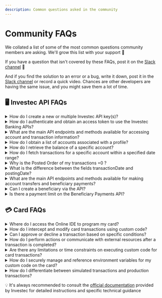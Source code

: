```yaml
---
description: Common questions asked in the community
---
```


# Community FAQs

We collated a list of some of the most common questions community members are asking. We'll grow this list with your support :clap:

If you have a question that isn't covered by these FAQs, post it on the [Slack channel](https://investec-dev-com.slack.com/archives/C05M7DZD0B1) 💬

And if you find the solution to an error or a bug, write it down, post it in the [Slack channel](https://investec-dev-com.slack.com/archives/C05MQQDUJ3E) or record a quick video. Chances are other developers are having the same issue, and you might save them a lot of time.

## 🖥️ Investec API FAQs

<details>

<summary>How do I create a new or multiple Investec API key(s)?</summary>

You can create API keys for your account by logging into the [Investec Online Portal](https://login.secure.investec.com/wpaas/usrroot-wpaas/login/form). Navigate to "Manage" -> “Investec Developer” -> "Individual Connections" to access your API credentials and create API key(s) for your Private Banking account.&#x20;

Check out [How to get your API key](../get-started/api-quick-start-guide/how-to-get-your-api-keys.md) for more details.&#x20;

</details>

<details>

<summary>How do I authenticate and obtain an access token to use the Investec Banking APIs?</summary>

The authentication process involves obtaining an access token using the OAuth 2.0 Authorisation Framework. You'll need to make a request to the authentication endpoint with your client credentials to receive the access token.

Check out [How to authenticate](../get-started/api-quick-start-guide/how-to-authenticate.md) for more details.

</details>

<details>

<summary>What are the main API endpoints and methods available for accessing account and transaction information?</summary>

The API provides several endpoints, such as "Get Accounts," "Get Account Balance," and "Get Account Transactions," which allow you to retrieve account details, balances, and transaction information. These endpoints support HTTP methods like GET and POST.

Check out [How to get your transaction history](../get-started/api-quick-start-guide/how-to-get-your-transaction-history.md) for more details.

</details>

<details>

<summary>How do I obtain a list of accounts associated with a profile?</summary>

You can use the "Get Accounts" endpoint (GET /za/pb/v1/accounts) to obtain a list of accounts associated with a profile. This endpoint requires the authorisation bearer token.

Check out [How to get your transaction history](../get-started/api-quick-start-guide/how-to-get-your-transaction-history.md) for more details.

</details>

<details>

<summary>How do I retrieve the balance of a specific account?</summary>

You can use the "Get Account Balance" endpoint (GET /za/pb/v1/accounts/{accountId}/balance) to retrieve the balance of a specific account. Replace {accountId} with the actual account ID.

Check out [How to get your transaction history](../get-started/api-quick-start-guide/how-to-get-your-transaction-history.md) for more details.

</details>

<details>

<summary>How do I fetch transactions for a specific account within a specified date range?</summary>

You can use the "Get Account Transactions" endpoint (GET /za/pb/v1/accounts/{accountId}/transactions) to fetch transactions for a specific account. You can provide optional query parameters such as _fromDate_, _toDate_, and _transactionType_ to filter the transactions.

Check out [How to get your transaction history](../get-started/api-quick-start-guide/how-to-get-your-transaction-history.md) for more details.

</details>

<details>

<summary>Why is the Posted Order of my transactions =0 ?</summary>

The Posted Order of a transaction may start out listed as 0 and then change to the correct number once it has settled. To be safe, ignore transactions while their Posted Order =0.

</details>

<details>

<summary>What is the difference between the fields transactionDate and postingDate?</summary>

_transactionDate_ is the date that you swiped your card or issued a payment. _postingDate_ is the date that the amount was deducted from your balance.

</details>

<details>

<summary>What are the main API endpoints and methods available for making account transfers and beneficiary payments?</summary>

**Transfer Multiple v2**

* **Endpoint**: ‘POST /za/pb/v1/accounts/{acountId}/transfermultiple’
* **Method**: POST
* **Description**: Allows you to transfer funds to one or multiple accounts.
* **Request body**: The request body should include an array of transfer objects specifying the beneficiary account, amount, and reference details.\\

**Pay Multiple:**

* **Endpoint**: ‘POST /za/pb/v1/accounts/{accountId}/paymutiple’
* **Method**: POST
* **Description**: Enables you to pay funds to one or multiple beneficiaries.
* **Request** **Body**: The request body should include an array of payment objectives specifying the beneficiary, amount, and reference details. \\

To initiate transfers and payments, make a HTTP POST request to the respective endpoints mentioned above. Ensure that you include the necessary authorisation and authentication headers, and the Bearer token obtained through the OAuth process, to authenticate your API request.

\
View the [Investec Developer Docs](https://developer.investec.com/za/api-products) for more details.

</details>

<details>

<summary>Can I create a beneficiary via the API?</summary>

Currently, the API does not support direct creation of beneficiaries. To create a beneficiary, use the[ Investec Online Portal ](https://login.secure.investec.com/wpaas/usrroot-wpaas/login/form)or other standard methods provided by Investec.

Once you have created a beneficiary, make at least one payment to that beneficiary using Investec Online before initiating a payment via the API. This ensures that the beneficiary is properly set up and ready to receive payments via the API.

</details>

<details>

<summary>Is there a payment limit on the Beneficiary Payments API?</summary>

No, limits are set up as per online banking. You must have made a payment to the beneficiary via [Investec Online](https://login.secure.investec.com/wpaas/usrroot-wpaas/login/form) before making a payment to a beneficiary via the API.

Check out [How to make a payment](../get-started/api-quick-start-guide/how-to-make-a-payment.md) for more details.

</details>

## 💳 Card FAQs

<details>

<summary>Where do I access the Online IDE to program my card?</summary>

Login to the [Investec Online Portal ](https://login.secure.investec.com/wpaas/usrroot-wpaas/login/form)and navigate to Investec Developer. Navigate to the desired card on your profile and ensure that you have enabled it by toggling the button below the card. Click on the card to open up the Online IDE.

Check out [How to activate your card](../get-started/card-quick-start-guide/how-to-activate-your-card-for-programmable-banking.md) for more details.

</details>

<details>

<summary>How do I intercept and modify card transactions using custom code?</summary>

You can use the beforeTransaction method in the main.js file to intercept the authorization object before it is approved by Investec. Within this method, you can apply logic to either approve or decline the transaction based on the authorization data or external data sources.

Check out [How to add code to your card](../get-started/card-quick-start-guide/how-to-add-code-to-your-card.md) for more details.

</details>

<details>

<summary>Can I approve or decline a transaction based on specific conditions?</summary>

Yes, you can apply conditional logic within the beforeTransaction method to approve or decline a transaction based on specific criteria. For example, you can check the transaction amount, beneficiary details, or other factors to determine the appropriate action.

Check out [How to add code to your card](../get-started/card-quick-start-guide/how-to-add-code-to-your-card.md) for more details.

</details>

<details>

<summary>How do I perform actions or communicate with external resources after a transaction is completed?</summary>

You can use the afterTransaction method to perform actions or communicate with external resources after processing the transaction. For example, you could set up email notifications every time you swipe your card.

</details>

<details>

<summary>Are there any limitations or time constraints on executing custom code for card transactions?</summary>

The beforeTransaction method has a limited window of 2 seconds to execute, so it's important to ensure your code is efficient and responds within that timeframe. However, the afterTransaction method provides a larger window of 15 seconds for post-transaction actions.

</details>

<details>

<summary>How do I securely manage and reference environment variables for my custom code on the card?</summary>

Environment variables can be defined and saved in the env.json file. These variables can then be accessed within the main.js file using process.env.variableName. This allows you to securely store and reference sensitive information or configuration details.

</details>

<details>

<summary>How do I differentiate between simulated transactions and production transactions?</summary>

You can differentiate between simulated transactions and production transactions by checking the transaction reference. In the afterTransaction method, you can compare transaction.reference with a specific value (e.g., "simulation") to identify simulated transactions.

Check out [How to simulate a transaction ](broken-reference)for more details.

</details>

💡 It's always recommended to consult the [official documentation](https://developer.investec.com/za/api-products) provided by Investec for detailed instructions and specific technical guidance
